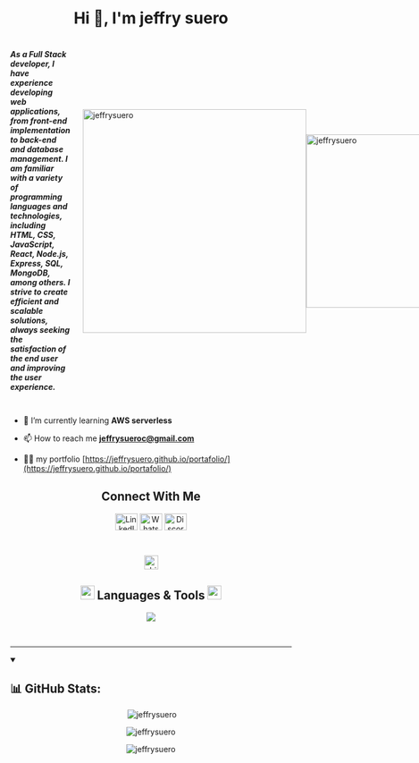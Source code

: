 <h1 align="center">Hi 👋, I'm jeffry suero</h1>

<div style="display: flex; align-items: center; justify-content: space-between; margin-bottom: 20px;">
    <h5 style="flex: 1; margin-right: 20px;">
        As a Full Stack developer, I have experience developing web applications, from front-end implementation to back-end and database management. I am familiar with a variety of programming languages and technologies, including HTML, CSS, JavaScript, React, Node.js, Express, SQL, MongoDB, among others. I strive to create efficient and scalable solutions, always seeking the satisfaction of the end user and improving the user experience.
    </h5>
    <img  align="right" width="400" src="https://user-images.githubusercontent.com/74038190/212749447-bfb7e725-6987-49d9-ae85-2015e3e7cc41.gif" alt="jeffrysuero" />
    <img  width="420" height="310" src="https://content.cloudnature.net/images/d96ebc56-110d-4c94-9a96-6278f74749f5" alt="jeffrysuero" />
</div>



- 🌱 I’m currently learning **AWS serverless**

- 📫 How to reach me **jeffrysueroc@gmail.com**
- 👨‍💻 my portfolio [https://jeffrysuero.github.io/portafolio/](https://jeffrysuero.github.io/portafolio/)
<h2 align="center"> Connect With Me </h2>

<p align="center">
    <a href="https://www.linkedin.com/in/jeffry-pascual-suero-camilo-b2a67417b" target="blank"><img align="center" src="https://raw.githubusercontent.com/rahuldkjain/github-profile-readme-generator/master/src/images/icons/Social/linked-in-alt.svg" alt="LinkedIn" height="30" width="40" /></a>
    <a href="https://api.whatsapp.com/send/?phone=18298288359&text&app_absent=0&lang=en" target="blank"><img align="center" src="https://raw.githubusercontent.com/rahuldkjain/github-profile-readme-generator/master/src/images/icons/Social/whatsapp.svg" alt="WhatsApp" height="30" width="40" /></a>
    <a href="https://discord.com/invite/your-discord-link" target="blank"><img align="center" src="https://img.icons8.com/ios-filled/50/5865F2/discord-logo.png" alt="Discord" height="30" width="40" /></a>
</p>
<br>
<p align="center"> 
    <img height="25px" src="https://komarev.com/ghpvc/?username=shinchancode&label=Profile%20views&color=0e75b6&style=flat" alt="shinchancode" /> 
</p>

<h2 align="center">
    <img src="https://camo.githubusercontent.com/beb64ff21c883e318e4f5db5231c2ba4175705bea1c9249e82a41ab375db4f75/68747470733a2f2f6d65646961322e67697068792e636f6d2f6d656469612f51737347456d706b79454f684243623765312f67697068792e6769663f6369643d656366303565343761306e336769316266716e74716d6f62386739616964316f796a327772336473336d67373030626c267269643d67697068792e676966" width="25px" /> 
    Languages & Tools 
    <img src="https://camo.githubusercontent.com/beb64ff21c883e318e4f5db5231c2ba4175705bea1c9249e82a41ab375db4f75/68747470733a2f2f6d65646961322e67697068792e636f6d2f6d656469612f51737347456d706b79454f684243623765312f67697068792e6769663f6369643d656366303565343761306e336769316266716e74716d6f62386739616964316f796a327772336473336d67373030626c267269643d67697068792e676966" width="25px" />
</h2>

<p align="center">
    <img src="https://skillicons.dev/icons?i=html,css,js,bootstrap,nodejs,git,firebase,react,next,nest,postgresql,postman,php,laravel,express,tailwind,docker,mysql,angular,bash,figma,vscode,ts,aws,mongodb,sqlite,firebase" />
    
</p>
<br>
<hr>

<details open> 
  <summary><h2>📊 GitHub Stats:</h2></summary>
  <p align="center">&nbsp;<img src="https://github-readme-stats.vercel.app/api?username=jeffrysuero&theme=merko&hide_border=false&include_all_commits=true&count_private=true&show_icons=true&locale=en" alt="jeffrysuero" /></p>
  <p align="center"><img src="https://github-readme-stats.vercel.app/api/top-langs?username=jeffrysuero&theme=merko&hide_border=false&show_icons=true&locale=en&layout=compact&hide=csharp&langs_count=8" alt="jeffrysuero" /></p>
  <p align="center"><img src="https://streak-stats.demolab.com?user=jeffrysuero&theme=dark&border_radius=7.8" alt="jeffrysuero" /></p>
</details>
